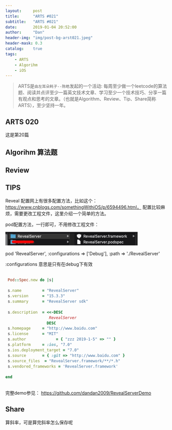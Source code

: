 ```yaml
---
layout:     post
title:      "ARTS #021"
subtitle:   "ARTS #021"
date:       2019-01-04 20:52:00
author:     "Dan"
header-img: "img/post-bg-arst021.jpeg"
header-mask: 0.3
catalog:    true
tags:
    - ARTS
    - Algorihm
    - iOS
---
```



> ARTS是`由左耳朵耗子--陈皓`发起的一个活动:
每周至少做一个leetcode的算法题、阅读并点评至少一篇英文技术文章、学习至少一个技术技巧、分享一篇有观点和思考的文章。（也就是Algorithm、Review、Tip、Share简称ARTS），至少坚持一年。

## ARTS 020
这是第20篇

## Algorihm 算法题

## Review   

## TIPS 

Reveal 配置网上有很多配置方法，比如这个：https://www.cnblogs.com/somethingWithiOS/p/6594496.html，
配置比较麻烦，需要更改工程文件，这里介绍一个简单的方法。

 pod配置方法，一行即可，不用修改工程文件：
 
 
![](/img/15468260411438.jpg)

 

pod 'RevealServer',  :configurations => ['Debug'],  :path => './RevealServer'

:configurations 意思是只有在debug下有效
        
        
 ```ruby
        
  Pod::Spec.new do |s|

  s.name         = "RevealServer"
  s.version      = "15.3.3"
  s.summary      = "RevealServer sdk"

  s.description  = <<-DESC
                    RevealServer
                   DESC
  s.homepage     = "http://www.baidu.com"
  s.license      = "MIT"
  s.author             = { "zzz 2019-1-5" => "" }
  s.platform     = :ios, "7.0"  
  s.ios.deployment_target = "7.0"
  s.source       = { :git => "http://www.baidu.com" }
  s.source_files  = "RevealServer.framework/**/*.h"
  s.vendored_frameworks = 'RevealServer.framework'

end
   
 ```


完整demo参见： https://github.com/dandan2009/RevealServerDemo


## Share




算斜率，可是算完斜率怎么保存呢




